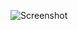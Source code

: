 ![Screenshot](https://raw.githubusercontent.com/Cryakl/Ultimate-RAT-Collection/refs/heads/main/SubSeven/SubSeven%20v2.1%20GOLD/Screenshot.png)
